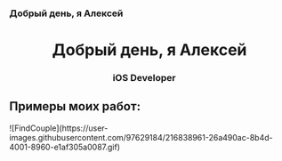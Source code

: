 ### Добрый день, я Алексей

<h1 align="center">Добрый день, я Алексей
<h3 align="center">iOS Developer <img height="15" width="15" src="https://cdn.simpleicons.org/Apple/yellow"/> </h3>
<h2>Примеры моих работ:</h2>
![FindCouple](https://user-images.githubusercontent.com/97629184/216838961-26a490ac-8b4d-4001-8960-e1af305a0087.gif)
